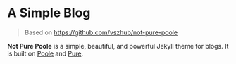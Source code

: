 # A Simple Blog

> Based on https://github.com/vszhub/not-pure-poole

**Not Pure Poole** is a simple, beautiful, and powerful Jekyll theme for blogs. It is built on [Poole](https://github.com/poole/poole) and [Pure](https://purecss.io/).

 